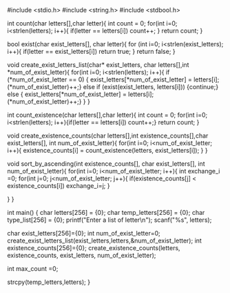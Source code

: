 #include <stdio.h>
#include <string.h>
#include <stdbool.h>

int count(char letters[],char letter){
  int count = 0;
  for(int i=0; i<strlen(letters); i++){
    if(letter == letters[i]) count++;
  }
  return count;
}

bool exist(char exist_letters[], char letter){
  for (int i=0; i<strlen(exist_letters); i++){
    if(letter == exist_letters[i]) return true;
  }
  return false;
}

void create_exist_letters_list(char* exist_letters, char letters[],int *num_of_exist_letter){
  for(int i=0; i<strlen(letters); i++){
    if (*num_of_exist_letter == 0) {
      exist_letters[*num_of_exist_letter] = letters[i]; (*num_of_exist_letter)++;}
    else if (exist(exist_letters, letters[i])) {continue;}
    else {
      exist_letters[*num_of_exist_letter] = letters[i]; (*num_of_exist_letter)++;}
  }
}

int count_existence(char letters[],char letter){
  int count = 0;
  for(int i=0; i<strlen(letters); i++){if(letter == letters[i])  count++;}
  return count;
}

void create_existence_counts(char letters[],int existence_counts[],char exist_letters[], int num_of_exist_letter){
  for(int i=0; i<num_of_exist_letter; i++){
    existence_counts[i] = count_existence(letters, exist_letters[i]);
  }
}

void sort_by_ascending(int existence_counts[], char exist_letters[], int num_of_exist_letter){
  for(int i=0; i<num_of_exist_letter; i++){
    int exchange_i =0;
    for(int j=0; j<num_of_exist_letter; j++){
      if(existence_counts[j] < existence_counts[i]) exchange_i=j;
    }
    
  }
}

int main() {
  char letters[256] = {0};
  char temp_letters[256] = {0};
  char type_list[256] = {0};
  printf("Enter a list of letter\n");
  scanf("%s", letters);

  char exist_letters[256]={0}; int num_of_exist_letter=0;
  create_exist_letters_list(exist_letters,letters,&num_of_exist_letter);
  int existence_counts[256]={0};
  create_existence_counts(letters, existence_counts, exist_letters, num_of_exist_letter);

  int max_count =0;

  

  strcpy(temp_letters,letters);
}
